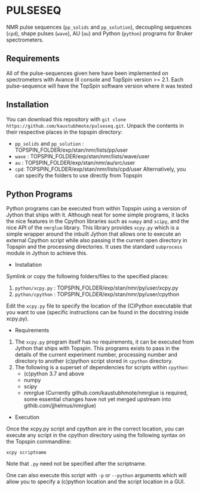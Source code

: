 # PULSESEQ
NMR pulse sequences (`pp_solids` and `pp_solution`), decoupling sequences (`cpd`), shape pulses (`wave`), AU (`au`) and Python (`python`) programs for Bruker spectrometers.

## Requirements
All of the pulse-sequences given here have been implemented on spectrometers with Avance III console 
and TopSpin version >= 2.1. Each pulse-sequence will have the TopSpin software version where it was tested

## Installation
You can download this repository with `git clone https://github.com/kaustubhmote/pulseseq.git`. 
Unpack the contents in their respective places in the topspin directory:
- `pp_solids` and `pp_solution` : TOPSPIN_FOLDER/exp/stan/nmr/lists/pp/user
- `wave` : TOPSPIN_FOLDER/exp/stan/nmr/lists/wave/user
- `au` : TOPSPIN_FOLDER/exp/stan/nmr/au/src/user
- `cpd`: TOPSPIN_FOLDER/exp/stan/nmr/lists/cpd/user
Alternatively, you can specify the folders to use directly from Topspin


## Python Programs
Python programs can be executed from within Topspin using a version of Jython that ships with it.
Although neat for some simple programs, it lacks the nice features in the Cpython libraries such
as `numpy` and `scipy`, and the nice API of the `nmrglue` library. This library provides `xcpy.py` 
which is a simple wrapper around the inbuilt Jython that allows one to execute an external Cpython 
script while also passing it the current open directory in Topspin and the processing directories.
It uses the standard `subprocess` module in Jython to achieve this.


- Installation

Symlink or copy the following folders/files to the specified places:
1. `python/xcpy.py` : TOPSPIN_FOLDER/exp/stan/nmr/py/user/xcpy.py
2. `python/cpython` : TOPSPIN_FOLDER/exp/stan/nmr/py/user/cpython 

Edit the `xcpy.py` file to specify the location of the (C)Python executable 
that you want to use (specific instructions can be found in the docstring inside xcpy.py).

- Requirements
1. The `xcpy.py` program itself has no requirements, it can be executed from Jython that
ships with Topspin. This programs exists to pass in the details of the current experiment 
number, processing number and directory to another (c)python script stored in `cpython` directory.
2. The following is a superset of dependencies for scripts within `cpython`: 
   - (c)python 3.7 and above
   - numpy
   - scipy
   - nmrglue (Currently github.com/kaustubhmote/nmrglue is required, some essential changes 
              have not yet merged upstream into githib.com/jjhelmus/nmrglue) 
 
- Execution

Once the xcpy.py script and cpython are in the correct location, you can execute any script in
the cpython directory using the following syntax on the Topspin commandline:

`xcpy scriptname`

Note that `.py` need not be specified after the scriptname.

One can also execute this script with `-p` or `--python` arguments which will allow you to 
specify a (c)python location and the script location in a GUI.


